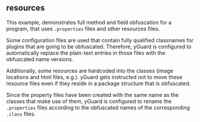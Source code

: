 resources
---------

This example, demonstrates full method and field obfuscation for a program, that uses `.properties` files and other resources files. 

Some configuration files are used that contain fully qualified classnames for plugins that are going to be obfuscated. Therefore, yGuard is configured to automatically replace the plain-text entries in those files with the obfuscated name versions.

Additionally, some resources are hardcoded into the classes (image locations and html files, e.g.). yGuard gets instructed not to move these resource files even if they reside in a package structure that is obfuscated.

Since the property files have been created with the same name as the classes that make use of them, yGuard is configured to rename the `.properties` files according to the obfuscated names of the corresponding `.class` files.
